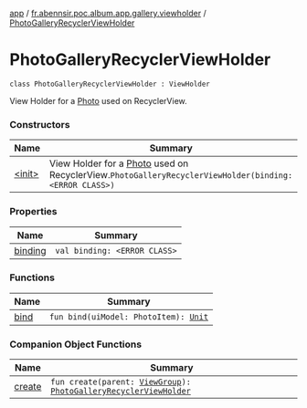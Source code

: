 [app](../../index.md) / [fr.abennsir.poc.album.app.gallery.viewholder](../index.md) / [PhotoGalleryRecyclerViewHolder](./index.md)

# PhotoGalleryRecyclerViewHolder

`class PhotoGalleryRecyclerViewHolder : ViewHolder`

View Holder for a [Photo](#) used on RecyclerView.

### Constructors

| Name | Summary |
|---|---|
| [&lt;init&gt;](-init-.md) | View Holder for a [Photo](#) used on RecyclerView.`PhotoGalleryRecyclerViewHolder(binding: <ERROR CLASS>)` |

### Properties

| Name | Summary |
|---|---|
| [binding](binding.md) | `val binding: <ERROR CLASS>` |

### Functions

| Name | Summary |
|---|---|
| [bind](bind.md) | `fun bind(uiModel: PhotoItem): `[`Unit`](https://kotlinlang.org/api/latest/jvm/stdlib/kotlin/-unit/index.html) |

### Companion Object Functions

| Name | Summary |
|---|---|
| [create](create.md) | `fun create(parent: `[`ViewGroup`](https://developer.android.com/reference/android/view/ViewGroup.html)`): `[`PhotoGalleryRecyclerViewHolder`](./index.md) |
